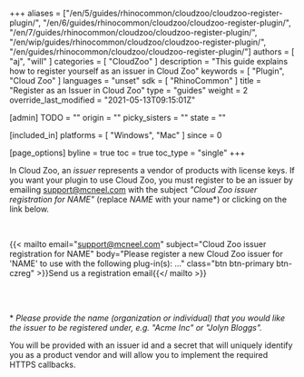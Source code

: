+++
aliases = ["/en/5/guides/rhinocommon/cloudzoo/cloudzoo-register-plugin/", "/en/6/guides/rhinocommon/cloudzoo/cloudzoo-register-plugin/", "/en/7/guides/rhinocommon/cloudzoo/cloudzoo-register-plugin/", "/en/wip/guides/rhinocommon/cloudzoo/cloudzoo-register-plugin/", "/en/guides/rhinocommon/cloudzoo/cloudzoo-register-plugin/"]
authors = [ "aj", "will" ]
categories = [ "CloudZoo" ]
description = "This guide explains how to register yourself as an issuer in Cloud Zoo"
keywords = [ "Plugin", "Cloud Zoo" ]
languages = "unset"
sdk = [ "RhinoCommon" ]
title = "Register as an Issuer in Cloud Zoo"
type = "guides"
weight = 2
override_last_modified = "2021-05-13T09:15:01Z"

[admin]
TODO = ""
origin = ""
picky_sisters = ""
state = ""

[included_in]
platforms = [ "Windows", "Mac" ]
since = 0

[page_options]
byline = true
toc = true
toc_type = "single"
+++

In Cloud Zoo, an _issuer_ represents a vendor of products with license keys. If you want your plugin to use Cloud Zoo, you must register to be an issuer by emailing support@mcneel.com with the subject _"Cloud Zoo issuer registration for NAME"_ (replace _NAME_ with your name\*) or clicking on the link below.

<br/>

{{< mailto
    email="support@mcneel.com"
    subject="Cloud Zoo issuer registration for NAME"
    body="Please register a new Cloud Zoo issuer for 'NAME' to use with the following plug-in(s): ..."
    class="btn btn-primary btn-czreg"
    >}}Send us a registration email{{</ mailto >}}

<br/>
<br/>

\* _Please provide the name (organization or individual) that you would like the issuer to be registered under, e.g. "Acme Inc" or "Jolyn Bloggs"._

You will be provided with an issuer id and a secret that will uniquely identify you as a product vendor and will allow you to implement the required HTTPS callbacks.
